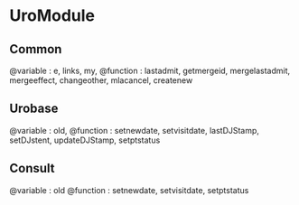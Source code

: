 # UroModule

## Common
@variable : e, links, my, 
@function : lastadmit, getmergeid, 
            mergelastadmit, mergeeffect, 
            changeother, mlacancel, 
            createnew
## Urobase
@variable : old, 
@function : setnewdate, setvisitdate, 
            lastDJStamp, setDJstent, 
            updateDJStamp, 
            setptstatus
## Consult
@variable : old
@function : setnewdate, setvisitdate, 
            setptstatus
